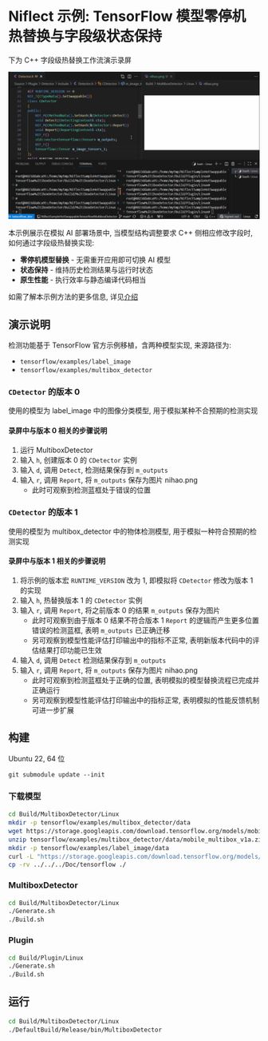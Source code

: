 # Niflect 示例: TensorFlow 模型零停机热替换与字段级状态保持

下为 C++ 字段级热替换工作流演示录屏

![Field_Level_Hot-Swapping_for_Live_TensorFlow_Model_Replacement](Doc/Field_Level_Hot-Swapping_for_Live_TensorFlow_Model_Replacement.gif)

本示例展示在模拟 AI 部署场景中, 当模型结构调整要求 C++ 侧相应修改字段时, 如何通过字段级热替换实现:

- **零停机模型替换** - 无需重开应用即可切换 AI 模型
- **状态保持** - 维持历史检测结果与运行时状态
- **原生性能** - 执行效率与静态编译代码相当

如需了解本示例方法的更多信息, 详见[介绍](https://github.com/sainimu78/NiflectSampleHotSwap)

## 演示说明

检测功能基于 TensorFlow 官方示例移植，含两种模型实现, 来源路径为:

- `tensorflow/examples/label_image`
- `tensorflow/examples/multibox_detector` 

### `CDetector` 的版本 0

使用的模型为 label_image 中的图像分类模型, 用于模拟某种不合预期的检测实现

#### 录屏中与版本 0 相关的步骤说明

1. 运行 MultiboxDetector
2. 输入 `h`, 创建版本 0 的 `CDetector` 实例
3. 输入 `d`, 调用 `Detect`, 检测结果保存到 `m_outputs`
4. 输入 `r`, 调用 `Report`, 将 `m_outputs` 保存为图片 nihao.png
   - 此时可观察到检测蓝框处于错误的位置

### `CDetector` 的版本 1

使用的模型为 multibox_detector 中的物体检测模型, 用于模拟一种符合预期的检测实现

#### 录屏中与版本 1 相关的步骤说明

1. 将示例的版本宏 `RUNTIME_VERSION` 改为 1, 即模拟将 `CDetector` 修改为版本 1 的实现
2. 输入 `h`, 热替换版本 1 的 `CDetector` 实例
3. 输入 `r`, 调用 `Report`, 将之前版本 0 的结果 `m_outputs` 保存为图片
   - 此时可观察到由于版本 0 结果不符合版本 1 `Report` 的逻辑而产生更多位置错误的检测蓝框, 表明 `m_outputs` 已正确迁移
   - 另可观察到模型性能评估打印输出中的指标不正常, 表明新版本代码中的评估结果打印功能已生效
4. 输入 `d`, 调用 `Detect` 检测结果保存到 `m_outputs`
5. 输入 `r`, 调用 `Report`, 将 `m_outputs` 保存为图片 nihao.png
   - 此时可观察到检测蓝框处于正确的位置, 表明模拟的模型替换流程已完成并正确运行
   - 另可观察到模型性能评估打印输出中的指标正常, 表明模拟的性能反馈机制可进一步扩展

## 构建

Ubuntu 22, 64 位

```
git submodule update --init
```

### 下载模型

```bash
cd Build/MultiboxDetector/Linux
mkdir -p tensorflow/examples/multibox_detector/data
wget https://storage.googleapis.com/download.tensorflow.org/models/mobile_multibox_v1a.zip -O tensorflow/examples/multibox_detector/data/mobile_multibox_v1a.zip
unzip tensorflow/examples/multibox_detector/data/mobile_multibox_v1a.zip -d tensorflow/examples/multibox_detector/data/
mkdir -p tensorflow/examples/label_image/data
curl -L "https://storage.googleapis.com/download.tensorflow.org/models/inception_v3_2016_08_28_frozen.pb.tar.gz" | tar -C tensorflow/examples/label_image/data -xz
cp -rv ../../../Doc/tensorflow ./
```

### MultiboxDetector

```bash
cd Build/MultiboxDetector/Linux
./Generate.sh
./Build.sh
```

### Plugin

```bash
cd Build/Plugin/Linux
./Generate.sh
./Build.sh
```

## 运行

```bash
cd Build/MultiboxDetector/Linux
./DefaultBuild/Release/bin/MultiboxDetector
```